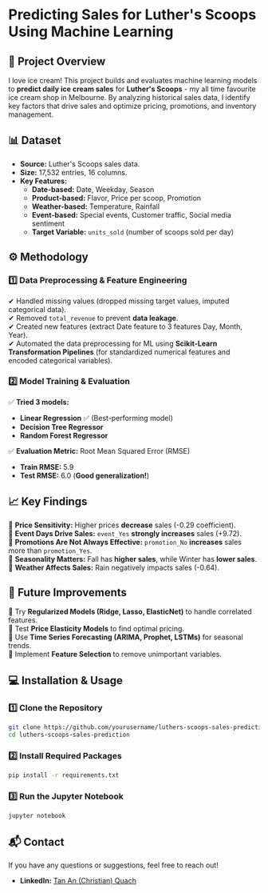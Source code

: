 # **Predicting Sales for Luther's Scoops Using Machine Learning**

## **📌 Project Overview**
I love ice cream! This project builds and evaluates machine learning models to **predict daily ice cream sales** for **Luther's Scoops** - my all time favourite ice cream shop in Melbourne. By analyzing historical sales data, I identify key factors that drive sales and optimize pricing, promotions, and inventory management.

## **📊 Dataset**
- **Source:** Luther's Scoops sales data.
- **Size:** 17,532 entries, 16 columns.
- **Key Features:**
  - **Date-based:** Date, Weekday, Season
  - **Product-based:** Flavor, Price per scoop, Promotion
  - **Weather-based:** Temperature, Rainfall
  - **Event-based:** Special events, Customer traffic, Social media sentiment
  - **Target Variable:** `units_sold` (number of scoops sold per day)

## **⚙️ Methodology**
### **1️⃣ Data Preprocessing & Feature Engineering**
✔ Handled missing values (dropped missing target values, imputed categorical data).  
✔ Removed `total_revenue` to prevent **data leakage**.  
✔ Created new features (extract Date feature to 3 features Day, Month, Year).  
✔ Automated the data preprocessing for ML using **Scikit-Learn Transformation Pipelines** (for standardized numerical features and encoded categorical variables).

### **2️⃣ Model Training & Evaluation**
✅ **Tried 3 models:**  
- **Linear Regression** ✅ (Best-performing model)
- **Decision Tree Regressor**
- **Random Forest Regressor**

✅ **Evaluation Metric:** Root Mean Squared Error (RMSE)
- **Train RMSE:** 5.9
- **Test RMSE:** 6.0 (**Good generalization!**)

## **📈 Key Findings**
🔹 **Price Sensitivity:** Higher prices **decrease** sales (-0.29 coefficient).  
🔹 **Event Days Drive Sales:** `event_Yes` **strongly increases** sales (+9.72).  
🔹 **Promotions Are Not Always Effective:** `promotion_No` **increases** sales more than `promotion_Yes`.  
🔹 **Seasonality Matters:** Fall has **higher sales**, while Winter has **lower sales**.  
🔹 **Weather Affects Sales:** Rain negatively impacts sales (-0.64).  

## **🚀 Future Improvements**
🔸 Try **Regularized Models (Ridge, Lasso, ElasticNet)** to handle correlated features.  
🔸 Test **Price Elasticity Models** to find optimal pricing.  
🔸 Use **Time Series Forecasting (ARIMA, Prophet, LSTMs)** for seasonal trends.  
🔸 Implement **Feature Selection** to remove unimportant variables.  

## **💻 Installation & Usage**
### **1️⃣ Clone the Repository**
```sh
git clone https://github.com/yourusername/luthers-scoops-sales-prediction.git
cd luthers-scoops-sales-prediction
```

### **2️⃣ Install Required Packages**
```sh
pip install -r requirements.txt
```

### **3️⃣ Run the Jupyter Notebook**
```sh
jupyter notebook
```

## **📬 Contact**
If you have any questions or suggestions, feel free to reach out!
- **LinkedIn:** [Tan An (Christian) Quach](linkedin.com/in/anquach01)
